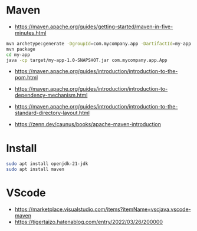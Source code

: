 # Maven
- https://maven.apache.org/guides/getting-started/maven-in-five-minutes.html
```zsh
mvn archetype:generate -DgroupId=com.mycompany.app -DartifactId=my-app -DarchetypeArtifactId=maven-archetype-quickstart -DarchetypeVersion=1.5 -DinteractiveMode=false
mvn package
cd my-app
java -cp target/my-app-1.0-SNAPSHOT.jar com.mycompany.app.App
```
- https://maven.apache.org/guides/introduction/introduction-to-the-pom.html
- https://maven.apache.org/guides/introduction/introduction-to-dependency-mechanism.html
- https://maven.apache.org/guides/introduction/introduction-to-the-standard-directory-layout.html

- https://zenn.dev/caunus/books/apache-maven-introduction
# Install
```zsh
sudo apt install openjdk-21-jdk
sudo apt install maven
```
# VScode
- https://marketplace.visualstudio.com/items?itemName=vscjava.vscode-maven
- https://tigertaizo.hatenablog.com/entry/2022/03/26/200000
